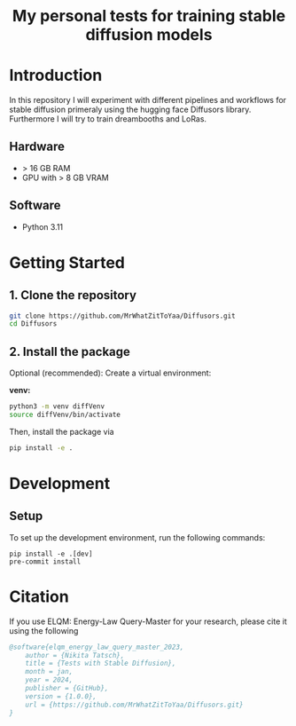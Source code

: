 <h1 align="center" style="margin-top: 0px;">My personal tests for training stable diffusion models</h1>

# Introduction
In this repository I will experiment with different pipelines and workflows for stable diffusion primeraly using the hugging face Diffusors library. Furthermore I will try to train dreambooths and LoRas.


## Hardware
- \> 16 GB RAM
- GPU with > 8 GB VRAM

## Software
- Python 3.11

# Getting Started
## 1. Clone the repository

```bash
git clone https://github.com/MrWhatZitToYaa/Diffusors.git
cd Diffusors
```

## 2. Install the package

Optional (recommended): Create a virtual environment:

**venv:**

```bash
python3 -m venv diffVenv
source diffVenv/bin/activate
```

Then, install the package via

```bash
pip install -e .
```

# Development

## Setup
To set up the development environment, run the following commands:

```
pip install -e .[dev]
pre-commit install
```

# Citation
If you use ELQM: Energy-Law Query-Master for your research, please cite it using the following

```bibtex
@software{elqm_energy_law_query_master_2023,
    author = {Nikita Tatsch},
    title = {Tests with Stable Diffusion},
    month = jan,
    year = 2024,
    publisher = {GitHub},
    version = {1.0.0},
    url = {https://github.com/MrWhatZitToYaa/Diffusors.git}
}
```